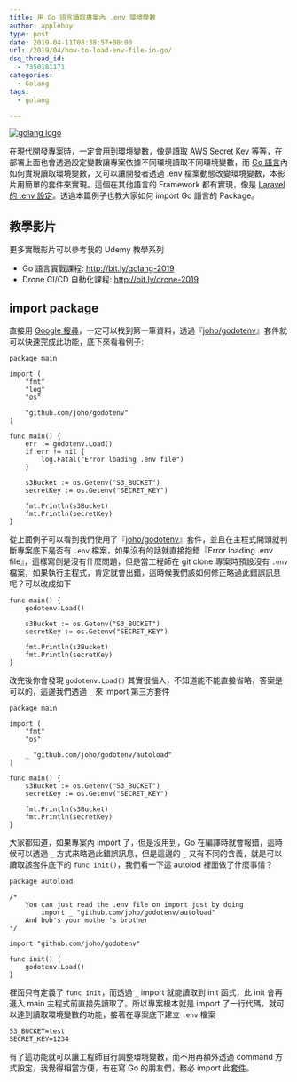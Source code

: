 ```yaml
---
title: 用 Go 語言讀取專案內 .env 環境變數
author: appleboy
type: post
date: 2019-04-11T08:38:57+00:00
url: /2019/04/how-to-load-env-file-in-go/
dsq_thread_id:
  - 7350181171
categories:
  - Golang
tags:
  - golang

---
```

[![golang logo][1]][1]

在現代開發專案時，一定會用到環境變數，像是讀取 AWS Secret Key 等等，在部署上面也會透過設定變數讓專案依據不同環境讀取不同環境變數，而 [Go 語言][2]內如何實現讀取環境變數，又可以讓開發者透過 .env 檔案動態改變環境變數，本影片用簡單的套件來實現。這個在其他語言的 Framework 都有實現，像是 [Laravel 的 .env 設定][3]。透過本篇例子也教大家如何 import Go 語言的 Package。

<!--more-->

## 教學影片

更多實戰影片可以參考我的 Udemy 教學系列

  * Go 語言實戰課程: <http://bit.ly/golang-2019>
  * Drone CI/CD 自動化課程: <http://bit.ly/drone-2019>

## import package

直接用 [Google 搜尋][4]，一定可以找到第一筆資料，透過『[joho/godotenv][5]』套件就可以快速完成此功能，底下來看看例子:

<pre><code class="language-go">package main

import (
    "fmt"
    "log"
    "os"

    "github.com/joho/godotenv"
)

func main() {
    err := godotenv.Load()
    if err != nil {
        log.Fatal("Error loading .env file")
    }

    s3Bucket := os.Getenv("S3_BUCKET")
    secretKey := os.Getenv("SECRET_KEY")

    fmt.Println(s3Bucket)
    fmt.Println(secretKey)
}
</code></pre>

從上面例子可以看到我們使用了『[joho/godotenv][5]』套件，並且在主程式開頭就判斷專案底下是否有 `.env` 檔案，如果沒有的話就直接抱錯『Error loading .env file』，這樣寫倒是沒有什麼問題，但是當工程師在 git clone 專案時預設沒有 `.env` 檔案，如果執行主程式，肯定就會出錯，這時候我們該如何修正略過此錯誤訊息呢？可以改成如下

<pre><code class="language-go">func main() {
    godotenv.Load()

    s3Bucket := os.Getenv("S3_BUCKET")
    secretKey := os.Getenv("SECRET_KEY")

    fmt.Println(s3Bucket)
    fmt.Println(secretKey)
}</code></pre>

改完後你會發現 `godotenv.Load()` 其實很惱人，不知道能不能直接省略，答案是可以的，這邊我們透過 `_` 來 import 第三方套件

<pre><code class="language-go">package main

import (
    "fmt"
    "os"

    _ "github.com/joho/godotenv/autoload"
)

func main() {
    s3Bucket := os.Getenv("S3_BUCKET")
    secretKey := os.Getenv("SECRET_KEY")

    fmt.Println(s3Bucket)
    fmt.Println(secretKey)
}</code></pre>

大家都知道，如果專案內 import 了，但是沒用到，Go 在編譯時就會報錯，這時候可以透過 `_` 方式來略過此錯誤訊息，但是這邊的 `_` 又有不同的含義，就是可以讀取該套件底下的 `func init()`，我們看一下這 autolod 裡面做了什麼事情？

<pre><code class="language-go">package autoload

/*
    You can just read the .env file on import just by doing
        import _ "github.com/joho/godotenv/autoload"
    And bob's your mother's brother
*/

import "github.com/joho/godotenv"

func init() {
    godotenv.Load()
}</code></pre>

裡面只有定義了 `func init`，而透過 `_` import 就能讀取到 init 函式，此 init 會再進入 main 主程式前直接先讀取了。所以專案根本就是 import 了一行代碼，就可以達到讀取環境變數的功能，接著在專案底下建立 `.env` 檔案

<pre><code class="language-yaml">S3_BUCKET=test
SECRET_KEY=1234</code></pre>

有了這功能就可以讓工程師自行調整環境變數，而不用再額外透過 command 方式設定，我覺得相當方便，有在寫 Go 的朋友們，務必 import 此[套件][5]。

 [1]: https://lh3.googleusercontent.com/jsocHCR9A9yEfDVUTrU0m42_aHhTEVDGW5p5PsQSx7GSlkt3gLjohfXH3S7P7p982332ruU_e-EtW0LwmiuZjvN65VIcyME-zE35C6EM0IV1nqY6KoNw3dwW2djjid3F-T5YgnJothA=w1920-h1080 "golang logo"
 [2]: https://golang.org
 [3]: https://laravel.com/docs/5.8/configuration
 [4]: https://www.google.com/search?q=golnag+load+env&oq=golnag+load+env&aqs=chrome..69i57j0l4.3374j0j1&sourceid=chrome&ie=UTF-8
 [5]: https://github.com/joho/godotenv